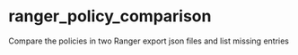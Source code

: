 # ranger_policy_comparison
Compare the policies in two Ranger export json files and list missing entries
